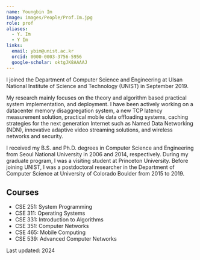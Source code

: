 ```yaml
---
name: Youngbin Im
image: images/People/Prof.Im.jpg
role: prof
aliases:
  - Y. Im
  - Y Im
links:
  email: ybim@unist.ac.kr
  orcid: 0000-0003-3756-5956
  google-scholar: oktgJK8AAAAJ
---
```


I joined the Department of Computer Science and Engineering at Ulsan National Institute of Science and Technology (UNIST) in September 2019.

My research mainly focuses on the theory and algorithm based practical system implementation, and deployment. I have been actively working on a datacenter memory disaggregation system, a new TCP latency measurement solution, practical mobile data offloading systems, caching strategies for the next generation Internet such as Named Data Networking (NDN), innovative adaptive video streaming solutions, and wireless networks and security.

I received my B.S. and Ph.D. degrees in Computer Science and Engineering from Seoul National University in 2006 and 2014, respectively. During my graduate program, I was a visiting student at Princeton University. Before joining UNIST, I was a postdoctoral researcher in the Department of Computer Science at University of Colorado Boulder from 2015 to 2019.

## Courses
* CSE 251: System Programming
* CSE 311: Operating Systems
* CSE 331: Introduction to Algorithms
* CSE 351: Computer Networks
* CSE 465: Mobile Computing
* CSE 539: Advanced Computer Networks


Last updated: 2024